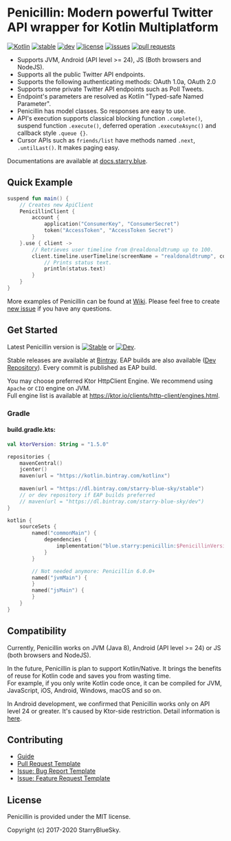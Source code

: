 # Penicillin: Modern powerful Twitter API wrapper for Kotlin Multiplatform

[![Kotlin](https://img.shields.io/badge/Kotlin-1.4.21-blue.svg)](https://kotlinlang.org)
[![stable](https://img.shields.io/bintray/v/starry-blue-sky/stable/Penicillin.svg?label=stable)](https://bintray.com/starry-blue-sky/stable/Penicillin/_latestVersion)
[![dev](https://img.shields.io/bintray/v/starry-blue-sky/dev/Penicillin.svg?label=dev)](https://bintray.com/starry-blue-sky/dev/Penicillin/_latestVersion)
[![license](https://img.shields.io/github/license/StarryBlueSky/Penicillin.svg)](https://github.com/StarryBlueSky/Penicillin/blob/master/LICENSE)
[![issues](https://img.shields.io/github/issues/StarryBlueSky/Penicillin.svg)](https://github.com/StarryBlueSky/Penicillin/issues)
[![pull requests](https://img.shields.io/github/issues-pr/StarryBlueSky/Penicillin.svg)](https://github.com/StarryBlueSky/Penicillin/pulls)

* Supports JVM, Android (API level >= 24), JS (Both browsers and NodeJS).  
* Supports all the public Twitter API endpoints.  
* Supports the following authenticating methods: OAuth 1.0a, OAuth 2.0  
* Supports some private Twitter API endpoints such as Poll Tweets.  
* Endpoint's parameters are resolved as Kotlin "Typed-safe Named Parameter".  
* Penicillin has model classes. So responses are easy to use.  
* API's execution supports classical blocking function `.complete()`, suspend function `.execute()`, deferred operation `.executeAsync()` and callback style `.queue {}`.  
* Cursor APIs such as `friends/list` have methods named `.next`, `.untilLast()`. It makes paging easy.  

Documentations are available at [docs.starry.blue](https://docs.starry.blue/penicillin).  

## Quick Example

```kotlin
suspend fun main() {
    // Creates new ApiClient
    PenicillinClient {
        account {
            application("ConsumerKey", "ConsumerSecret")
            token("AccessToken", "AccessToken Secret")
        }
    }.use { client ->
        // Retrieves user timeline from @realdonaldtrump up to 100.
        client.timeline.userTimeline(screenName = "realdonaldtrump", count = 100).execute().forEach { status ->
            // Prints status text.
            println(status.text)
        }
    }
}
```

More examples of Penicillin can be found at [Wiki](https://github.com/StarryBlueSky/Penicillin/wiki/Sample). Please feel free to create [new issue](https://github.com/StarryBlueSky/Penicillin/issues/new/choose) if you have any questions.

## Get Started

Latest Penicillin version is [![Stable](https://img.shields.io/bintray/v/starry-blue-sky/stable/Penicillin.svg?label=stable)](https://bintray.com/starry-blue-sky/stable/Penicillin/_latestVersion) or [![Dev](https://img.shields.io/bintray/v/starry-blue-sky/dev/Penicillin.svg?label=dev)](https://bintray.com/starry-blue-sky/dev/Penicillin/_latestVersion).  

Stable releases are available at [Bintray](https://bintray.com/starry-blue-sky/stable/Penicillin). EAP builds are also available ([Dev Repository](https://bintray.com/starry-blue-sky/dev/Penicillin)). Every commit is published as EAP build.  

You may choose preferred Ktor HttpClient Engine. We recommend using `Apache` or `CIO` engine on JVM.  
Full engine list is available at <https://ktor.io/clients/http-client/engines.html>.

### Gradle

#### build.gradle.kts:

```kotlin
val ktorVersion: String = "1.5.0"

repositories {
    mavenCentral()
    jcenter()
    maven(url = "https://kotlin.bintray.com/kotlinx")
    
    maven(url = "https://dl.bintray.com/starry-blue-sky/stable")
    // or dev repository if EAP builds preferred
    // maven(url = "https://dl.bintray.com/starry-blue-sky/dev")
}

kotlin {
    sourceSets {
        named("commonMain") {
            dependencies {
                implementation("blue.starry:penicillin:$PenicillinVersion")
            }
        }

        // Not needed anymore: Penicillin 6.0.0+
        named("jvmMain") {
        }
        named("jsMain") {
        }
    }
}
```

## Compatibility

Currently, Penicillin works on JVM (Java 8), Android (API level >= 24) or JS (both browsers and NodeJS).  

In the future, Penicillin is plan to support Kotlin/Native. It brings the benefits of reuse for Kotlin code and saves you from wasting time.  
For example, if you only write Kotlin code once, it can be compiled for JVM, JavaScript, iOS, Android, Windows, macOS and so on.  

In Android development, we confirmed that Penicillin works only on API level 24 or greater. It's caused by Ktor-side restriction. Detail information is [here](https://ktor.io/quickstart/faq.html#android-support).

## Contributing

* [Guide](https://github.com/StarryBlueSky/Penicillin/blob/master/CONTRIBUTING.md)
* [Pull Request Template](https://github.com/StarryBlueSky/Penicillin/blob/master/PULL_REQUEST_TEMPLATE.md)
* [Issue: Bug Report Template](https://github.com/StarryBlueSky/Penicillin/blob/master/.github/ISSUE_TEMPLATE/bug-report.md)
* [Issue: Feature Request Template](https://github.com/StarryBlueSky/Penicillin/blob/master/.github/ISSUE_TEMPLATE/feature-request.md)

## License

Penicillin is provided under the MIT license.  

Copyright (c) 2017-2020 StarryBlueSky.

